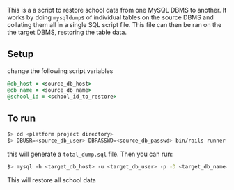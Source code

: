 This is a a script to restore school data from one MySQL DBMS to another. It works by doing `mysqldump`s of individual tables on the source DBMS and collating them all in a single SQL script file. 
This file can then be ran on the the target DBMS, restoring the table data. 

## Setup
change the following script variables

```ruby
@db_host = <source_db_host>
@db_name = <source_db_name>
@school_id = <school_id_to_restore>
```


## To run

```bash
$> cd <platform project directory>
$> DBUSR=<source_db_user> DBPASSWD=<source_db_passwd> bin/rails runner restore_school.rb
```

this will generate a `total_dump.sql` file. Then you can run:

```bash
$> mysql -h <target_db_host> -u <target_db_user> -p -D <target_db_name> < total_dump.sql
```

This will restore all school data
